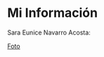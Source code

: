 <h1>Mi Información</h1>
<p>Sara Eunice Navarro Acosta:</p>
<a href="https://photos.app.goo.gl/9kpGsXcH9eRsBUD89">Foto</a>
